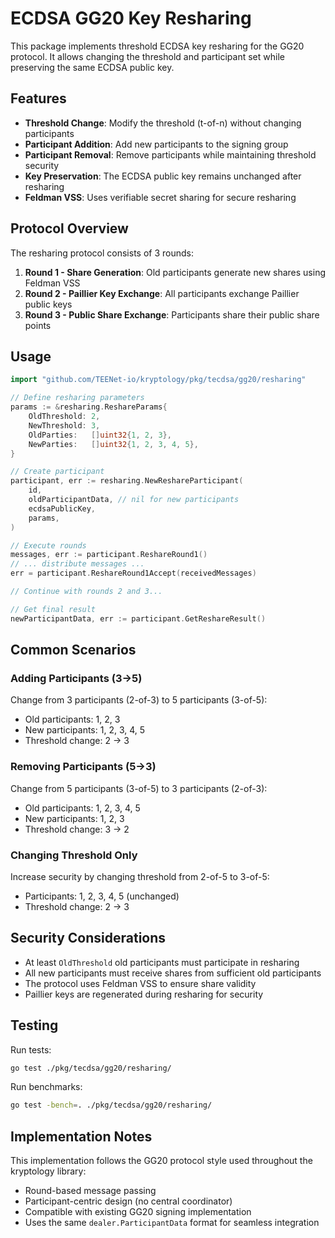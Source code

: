 # ECDSA GG20 Key Resharing

This package implements threshold ECDSA key resharing for the GG20 protocol. It allows changing the threshold and participant set while preserving the same ECDSA public key.

## Features

- **Threshold Change**: Modify the threshold (t-of-n) without changing participants
- **Participant Addition**: Add new participants to the signing group
- **Participant Removal**: Remove participants while maintaining threshold security
- **Key Preservation**: The ECDSA public key remains unchanged after resharing
- **Feldman VSS**: Uses verifiable secret sharing for secure resharing

## Protocol Overview

The resharing protocol consists of 3 rounds:

1. **Round 1 - Share Generation**: Old participants generate new shares using Feldman VSS
2. **Round 2 - Paillier Key Exchange**: All participants exchange Paillier public keys
3. **Round 3 - Public Share Exchange**: Participants share their public share points

## Usage

```go
import "github.com/TEENet-io/kryptology/pkg/tecdsa/gg20/resharing"

// Define resharing parameters
params := &resharing.ReshareParams{
    OldThreshold: 2,
    NewThreshold: 3,
    OldParties:   []uint32{1, 2, 3},
    NewParties:   []uint32{1, 2, 3, 4, 5},
}

// Create participant
participant, err := resharing.NewReshareParticipant(
    id,
    oldParticipantData, // nil for new participants
    ecdsaPublicKey,
    params,
)

// Execute rounds
messages, err := participant.ReshareRound1()
// ... distribute messages ...
err = participant.ReshareRound1Accept(receivedMessages)

// Continue with rounds 2 and 3...

// Get final result
newParticipantData, err := participant.GetReshareResult()
```

## Common Scenarios

### Adding Participants (3→5)
Change from 3 participants (2-of-3) to 5 participants (3-of-5):
- Old participants: 1, 2, 3
- New participants: 1, 2, 3, 4, 5
- Threshold change: 2 → 3

### Removing Participants (5→3)
Change from 5 participants (3-of-5) to 3 participants (2-of-3):
- Old participants: 1, 2, 3, 4, 5
- New participants: 1, 2, 3
- Threshold change: 3 → 2

### Changing Threshold Only
Increase security by changing threshold from 2-of-5 to 3-of-5:
- Participants: 1, 2, 3, 4, 5 (unchanged)
- Threshold change: 2 → 3

## Security Considerations

- At least `OldThreshold` old participants must participate in resharing
- All new participants must receive shares from sufficient old participants
- The protocol uses Feldman VSS to ensure share validity
- Paillier keys are regenerated during resharing for security

## Testing

Run tests:
```bash
go test ./pkg/tecdsa/gg20/resharing/
```

Run benchmarks:
```bash
go test -bench=. ./pkg/tecdsa/gg20/resharing/
```

## Implementation Notes

This implementation follows the GG20 protocol style used throughout the kryptology library:
- Round-based message passing
- Participant-centric design (no central coordinator)
- Compatible with existing GG20 signing implementation
- Uses the same `dealer.ParticipantData` format for seamless integration